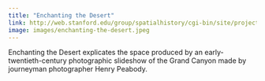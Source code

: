 ```yaml
---
title: "Enchanting the Desert"
link: http://web.stanford.edu/group/spatialhistory/cgi-bin/site/project.php?id=1061
image: images/enchanting-the-desert.jpeg
---
```

Enchanting the Desert explicates the space produced by an early-twentieth-century photographic slideshow of the Grand Canyon made by journeyman photographer Henry Peabody.
